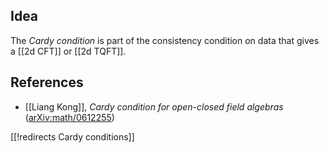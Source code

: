 

## Idea

The _Cardy condition_ is part of the consistency condition on data that gives a [[2d CFT]] or [[2d TQFT]].



## References

* [[Liang Kong]], _Cardy condition for open-closed field algebras_ ([arXiv:math/0612255](http://arxiv.org/abs/math/0612255))

[[!redirects Cardy conditions]]

